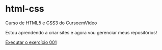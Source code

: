 # html-css
Curso de HTML5 e CSS3 do CursoemVideo

Estou aprendendo a criar sites e agora vou gerenciar meus repositórios!

<a href="https://samueloliveira10.github.io/html-css/exercicios/modulo1/Ex001/index.html">Executar o exercício 001</a>